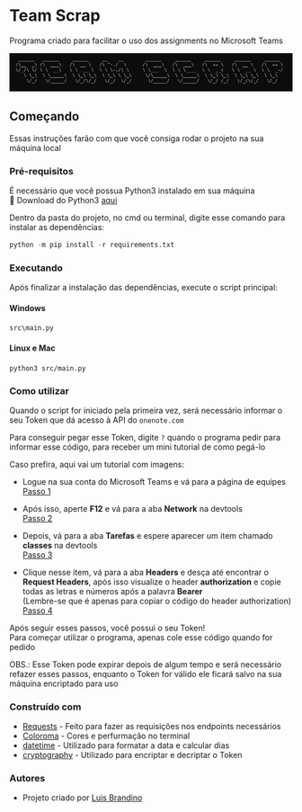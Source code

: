 # Team Scrap

<p> Programa criado para facilitar o uso dos assignments no Microsoft Teams </p>

![team_scrap](images/teamscrap.png)

## Começando

Essas instruções farão com que você consiga rodar o projeto na sua máquina local

### Pré-requisitos

É necessário que você possua Python3 instalado em sua máquina<br>
:snake: Download do Python3 [aqui](https://www.python.org/downloads/)

Dentro da pasta do projeto, no cmd ou terminal, digite esse comando para instalar as dependências: 

~~~python
python -m pip install -r requirements.txt
~~~

### Executando

Após finalizar a instalação das dependências, execute o script principal:

#### Windows
```
src\main.py
```

#### Linux e Mac
```
python3 src/main.py
```

### Como utilizar

Quando o script for iniciado pela primeira vez, será necessário informar o seu Token que dá acesso à API do `onenote.com`

Para conseguir pegar esse Token, digite `?` quando o programa pedir para informar esse código, para receber um mini tutorial de como pegá-lo

Caso prefira, aqui vai um tutorial com imagens:

- Logue na sua conta do Microsoft Teams e vá para a página de equipes<br>
[Passo 1](images/tutorial1.png)

- Após isso, aperte **F12** e vá para a aba **Network** na devtools<br>
[Passo 2](images/tutorial2.png)

- Depois, vá para a aba **Tarefas** e espere aparecer um item chamado **classes** na devtools<br>
[Passo 3](images/tutorial3.png)

- Clique nesse item, vá para a aba **Headers** e desça até encontrar o **Request Headers**, após isso visualize o header **authorization** e copie todas as letras e números após a palavra **Bearer**<br>
(Lembre-se que é apenas para copiar o código do header authorization)<br>
[Passo 4](images/tutorial4.png)

Após seguir esses passos, você possui o seu Token!<br>
Para começar utilizar o programa, apenas cole esse código quando for pedido

OBS.: Esse Token pode expirar depois de algum tempo e será necessário refazer esses passos, enquanto o Token for válido ele ficará salvo na sua máquina encriptado para uso

### Construído com

- [Requests](https://requests.readthedocs.io/) - Feito para fazer as requisições nos endpoints necessários
- [Coloroma](https://pypi.org/project/colorama/) - Cores e perfurmação no terminal
- [datetime](https://docs.python.org/3/library/datetime.html) - Utilizado para formatar a data e calcular dias
- [cryptography](https://cryptography.io/) - Utilizado para encriptar e decriptar o Token

### Autores

- Projeto criado por [Luis Brandino](https://github.com/luisbrandino)